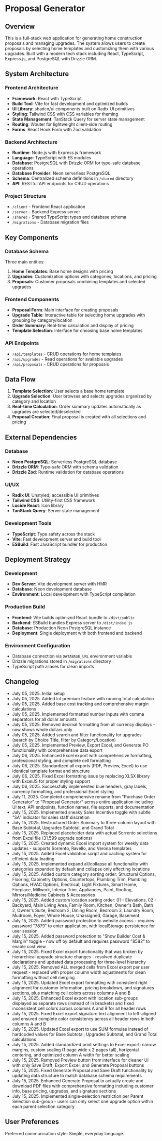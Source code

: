# Proposal Generator

## Overview

This is a full-stack web application for generating home construction proposals and managing upgrades. The system allows users to create proposals by selecting home templates and customizing them with various upgrades. Built with a modern tech stack including React, TypeScript, Express.js, and PostgreSQL with Drizzle ORM.

## System Architecture

### Frontend Architecture
- **Framework**: React with TypeScript
- **Build Tool**: Vite for fast development and optimized builds
- **UI Library**: shadcn/ui components built on Radix UI primitives
- **Styling**: Tailwind CSS with CSS variables for theming
- **State Management**: TanStack Query for server state management
- **Routing**: Wouter for lightweight client-side routing
- **Forms**: React Hook Form with Zod validation

### Backend Architecture
- **Runtime**: Node.js with Express.js framework
- **Language**: TypeScript with ES modules
- **Database**: PostgreSQL with Drizzle ORM for type-safe database operations
- **Database Provider**: Neon serverless PostgreSQL
- **Schema**: Centralized schema definitions in `/shared` directory
- **API**: RESTful API endpoints for CRUD operations

### Project Structure
- `/client` - Frontend React application
- `/server` - Backend Express server
- `/shared` - Shared TypeScript types and database schema
- `/migrations` - Database migration files

## Key Components

### Database Schema
Three main entities:
1. **Home Templates**: Base home designs with pricing
2. **Upgrades**: Customization options with categories, locations, and pricing
3. **Proposals**: Customer proposals combining templates and selected upgrades

### Frontend Components
- **Proposal Form**: Main interface for creating proposals
- **Upgrade Table**: Interactive table for selecting home upgrades with grouping by category/location
- **Order Summary**: Real-time calculation and display of pricing
- **Template Selection**: Interface for choosing base home templates

### API Endpoints
- `/api/templates` - CRUD operations for home templates
- `/api/upgrades` - Read operations for available upgrades
- `/api/proposals` - CRUD operations for proposals

## Data Flow

1. **Template Selection**: User selects a base home template
2. **Upgrade Selection**: User browses and selects upgrades organized by category and location
3. **Real-time Calculation**: Order summary updates automatically as upgrades are selected/deselected
4. **Proposal Creation**: Final proposal is created with all selections and pricing

## External Dependencies

### Database
- **Neon PostgreSQL**: Serverless PostgreSQL database
- **Drizzle ORM**: Type-safe ORM with schema validation
- **Drizzle Zod**: Runtime validation for database operations

### UI/UX
- **Radix UI**: Unstyled, accessible UI primitives
- **Tailwind CSS**: Utility-first CSS framework
- **Lucide React**: Icon library
- **TanStack Query**: Server state management

### Development Tools
- **TypeScript**: Type safety across the stack
- **Vite**: Fast development server and build tool
- **ESBuild**: Fast JavaScript bundler for production

## Deployment Strategy

### Development
- **Dev Server**: Vite development server with HMR
- **Database**: Neon development database
- **Environment**: Local development with TypeScript compilation

### Production Build
- **Frontend**: Vite builds optimized React bundle to `/dist/public`
- **Backend**: ESBuild bundles Express server to `/dist/index.js`
- **Database**: Production Neon PostgreSQL instance
- **Deployment**: Single deployment with both frontend and backend

### Environment Configuration
- Database connection via `DATABASE_URL` environment variable
- Drizzle migrations stored in `/migrations` directory
- TypeScript path aliases for clean imports

## Changelog
- July 05, 2025. Initial setup
- July 05, 2025. Added lot premium feature with running total calculation
- July 05, 2025. Added base cost tracking and comprehensive margin calculations
- July 05, 2025. Implemented formatted number inputs with comma separators for all dollar amounts
- July 05, 2025. Removed decimal formatting from all currency displays - now shows whole dollars only
- July 05, 2025. Added search and filter functionality for upgrades (search by Choice Title, filter by Category/Location)
- July 05, 2025. Implemented Preview, Export Excel, and Generate PO functionality with comprehensive data export
- July 06, 2025. Enhanced Excel export with comprehensive formatting, professional styling, and complete cell formatting
- July 06, 2025. Standardized all exports (PDF, Preview, Excel) to use identical template format and structure
- July 06, 2025. Fixed Excel formatting issue by replacing XLSX library with ExcelJS for proper styling support
- July 06, 2025. Successfully implemented blue headers, gray labels, currency formatting, and professional Excel styling
- July 11, 2025. Completed comprehensive rename from "Purchase Order Generator" to "Proposal Generator" across entire application including UI text, API endpoints, function names, file exports, and documentation
- July 15, 2025. Implemented sneaky Sales Incentive toggle with subtle "SA" indicator for sales staff discretion
- July 15, 2025. Restructured Order Summary to three-column layout with Base Subtotal, Upgrades Subtotal, and Grand Total
- July 15, 2025. Replaced placeholder data with actual Sorrento selections from Excel file (31,599 upgrade options)
- July 15, 2025. Created dynamic Excel import system for weekly data updates - supports Sorrento, Ravello, and Verona templates
- July 15, 2025. Added Excel validation script and caching system for efficient data loading
- July 15, 2025. Implemented expand all/collapse all functionality with categories expanded by default and collapse only affecting locations
- July 15, 2025. Added custom category sorting order: Structural Options, Flooring, Cabinetry Options, Countertops, Plumbing Trim, Plumbing Options, HVAC Options, Electrical, Light Fixtures, Smart Home, Fireplace, Millwork, Interior Trim, Appliances, Paint, Roofing, Mirrors/Medicine Cabinets & Accessories
- July 15, 2025. Added custom location sorting order: 01 - Elevations, 02 - Backyard, Main Living Area, Family Room, Kitchen, Owner's Bath, Bath 2, Owner's Suite, Bedroom 2, Dining Room, Bedroom 3, Laundry Room, Mudroom, Foyer, Whole House, Unassigned, Garage, Basement
- July 15, 2025. Added password protection to website access - requires password "7879" to enter application, with localStorage persistence for user session
- July 15, 2025. Added password protection to "Show Builder Cost & Margin" toggle - now off by default and requires password "8582" to enable cost view
- July 15, 2025. Fixed Excel export functionality that was broken by hierarchical upgrade structure changes - resolved duplicate declarations and updated data processing for three-level hierarchy
- July 15, 2025. Removed ALL merged cells from Excel export per user request - replaced with proper column width adjustments for clean formatting without cell merging
- July 15, 2025. Updated Excel export formatting with consistent right alignment for customer information, pricing breakdown, and signatures sections, plus matching cell colors across columns A and B
- July 15, 2025. Enhanced Excel export with location sub-groups displayed as separate rows (instead of in brackets) and fixed inconsistent cell colors across columns A and B for all header rows
- July 15, 2025. Fixed Excel export signature text alignment to left-aligned and ensured complete color consistency across all header rows in both columns A and B
- July 15, 2025. Updated Excel export to use SUM formulas instead of hardcoded values for Base Subtotal, Upgrades Subtotal, and Grand Total calculations
- July 15, 2025. Added standardized print settings to Excel export: narrow margins, custom scaling (1 page wide x 2 pages tall), horizontal centering, and optimized column A width for better scaling
- July 15, 2025. Removed Preview button from interface for cleaner UI with only Save Draft, Export Excel, and Generate Proposal buttons
- July 15, 2025. Fixed Generate Proposal and Save Draft functionality by updating data structure to match database schema requirements
- July 15, 2025. Enhanced Generate Proposal to actually create and download PDF files with comprehensive formatting including customer info, base pricing, upgrades, and signature sections
- July 15, 2025. Implemented single-selection restriction per Parent Selection sub-group - users can only select one upgrade option within each parent selection category

## User Preferences

Preferred communication style: Simple, everyday language.